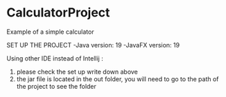 # CalculatorProject
Example of a simple calculator

SET UP THE PROJECT
-Java version: 19
-JavaFX version: 19

Using other IDE instead of Intellij :
1. please check the set up write down above
2. the jar file is located in the out folder, you will need to go to the path of the project to see the folder
